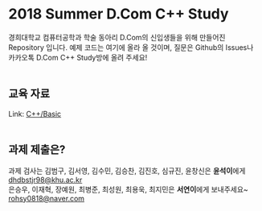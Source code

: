 # 2018 Summer D.Com C++ Study
경희대학교 컴퓨터공학과 학술 동아리 D.Com의 신입생들을 위해 만들어진 Repository 입니다. 예제 코드는 여기에 올라 올 것이며, 질문은 Github의 Issues나  카카오톡 D.Com C++ Study방에 올려 주세요! <br><br>
## 교육 자료
Link: [C++/Basic](https://justkode.github.io/categories/C/Basic/)
<br><br>
## 과제 제출은?
과제 검사는 김범구, 김서영, 김수민, 김승찬, 김진호, 심규진, 윤창신은 **윤석이**에게 <br><dhdbstjr98@khu.ac.kr><br>
은승우, 이재혁, 장예원, 최병준, 최성원, 최용욱, 최지민은 **서연이**에게 보내주세요~ <br><rohsy0818@naver.com><br>
